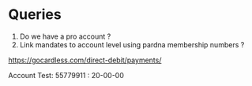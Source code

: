 # Queries

1. Do we have a pro account ?
2. Link mandates to account level using pardna membership numbers ?



https://gocardless.com/direct-debit/payments/


Account Test: 55779911
: 20-00-00
